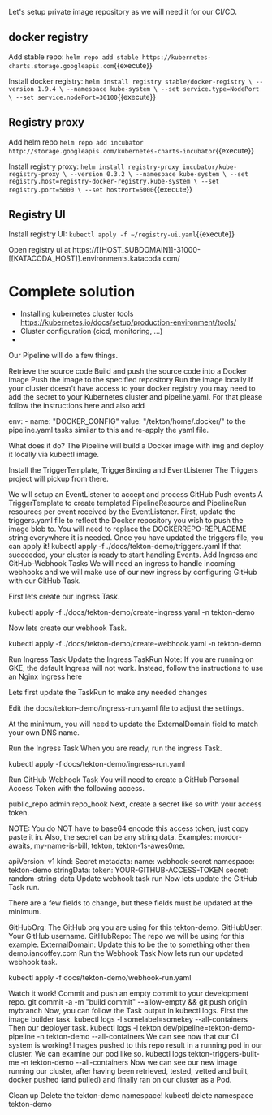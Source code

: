 Let's setup private image repository as we will need it for our CI/CD.

## docker registry
Add stable repo:
`helm repo add stable https://kubernetes-charts.storage.googleapis.com`{{execute}}

Install docker registry:
`helm install registry stable/docker-registry \
  --version 1.9.4 \
  --namespace kube-system \
  --set service.type=NodePort \
  --set service.nodePort=30100`{{execute}}


## Registry proxy
Add helm repo
`helm repo add incubator http://storage.googleapis.com/kubernetes-charts-incubator`{{execute}}

Install registry proxy:
`helm install registry-proxy incubator/kube-registry-proxy \
  --version 0.3.2 \
  --namespace kube-system \
  --set registry.host=registry-docker-registry.kube-system \
  --set registry.port=5000 \
  --set hostPort=5000`{{execute}}

## Registry UI
Install registry UI:
`kubectl apply -f ~/registry-ui.yaml`{{execute}}

Open registry ui at https://[[HOST_SUBDOMAIN]]-31000-[[KATACODA_HOST]].environments.katacoda.com/


# Complete solution
- Installing kubernetes cluster tools https://kubernetes.io/docs/setup/production-environment/tools/
- Cluster configuration (cicd, monitoring, ...)
- 



Our Pipeline will do a few things.

Retrieve the source code
Build and push the source code into a Docker image
Push the image to the specified repository
Run the image locally
If your cluster doesn't have access to your docker registry you may need to add the secret to your Kubernetes cluster and pipeline.yaml. For that please follow the instructions here and also add

  env:
    - name: "DOCKER_CONFIG"
      value: "/tekton/home/.docker/"
to the pipeline.yaml tasks similar to this and re-apply the yaml file.

What does it do?
The Pipeline will build a Docker image with img and deploy it locally via kubectl image.

Install the TriggerTemplate, TriggerBinding and EventListener
The Triggers project will pickup from there.

We will setup an EventListener to accept and process GitHub Push events
A TriggerTemplate to create templated PipelineResource and PipelineRun resources per event received by the EventListener.
First, update the triggers.yaml file to reflect the Docker repository you wish to push the image blob to.
You will need to replace the DOCKERREPO-REPLACEME string everywhere it is needed.
Once you have updated the triggers file, you can apply it!
kubectl apply -f ./docs/tekton-demo/triggers.yaml
If that succeeded, your cluster is ready to start handling Events.
Add Ingress and GitHub-Webhook Tasks
We will need an ingress to handle incoming webhooks and we will make use of our new ingress by configuring GitHub with our GitHub Task.

First lets create our ingress Task.

kubectl apply -f ./docs/tekton-demo/create-ingress.yaml -n tekton-demo

Now lets create our webhook Task.

kubectl apply -f ./docs/tekton-demo/create-webhook.yaml -n tekton-demo

Run Ingress Task
Update the Ingress TaskRun
Note: If you are running on GKE, the default Ingress will not work. Instead, follow the instructions to use an Nginx Ingress here

Lets first update the TaskRun to make any needed changes

Edit the docs/tekton-demo/ingress-run.yaml file to adjust the settings.

At the minimum, you will need to update the ExternalDomain field to match your own DNS name.

Run the Ingress Task
When you are ready, run the ingress Task.

kubectl apply -f docs/tekton-demo/ingress-run.yaml

Run GitHub Webhook Task
You will need to create a GitHub Personal Access Token with the following access.

public_repo
admin:repo_hook
Next, create a secret like so with your access token.

NOTE: You do NOT have to base64 encode this access token, just copy paste it in. Also, the secret can be any string data. Examples: mordor-awaits, my-name-is-bill, tekton, tekton-1s-awes0me.

apiVersion: v1
kind: Secret
metadata:
  name: webhook-secret
  namespace: tekton-demo
stringData:
  token: YOUR-GITHUB-ACCESS-TOKEN
  secret: random-string-data
Update webhook task run
Now lets update the GitHub Task run.

There are a few fields to change, but these fields must be updated at the minimum.

GitHubOrg: The GitHub org you are using for this tekton-demo.
GitHubUser: Your GitHub username.
GitHubRepo: The repo we will be using for this example.
ExternalDomain: Update this to be the to something other then demo.iancoffey.com
Run the Webhook Task
Now lets run our updated webhook task.

kubectl apply -f docs/tekton-demo/webhook-run.yaml

Watch it work!
Commit and push an empty commit to your development repo.
git commit -a -m "build commit" --allow-empty && git push origin mybranch
Now, you can follow the Task output in kubectl logs.
First the image builder task.
kubectl logs -l somelabel=somekey --all-containers
Then our deployer task.
kubectl logs -l tekton.dev/pipeline=tekton-demo-pipeline -n tekton-demo --all-containers
We can see now that our CI system is working! Images pushed to this repo result in a running pod in our cluster.
We can examine our pod like so.
kubectl logs tekton-triggers-built-me -n tekton-demo --all-containers
Now we can see our new image running our cluster, after having been retrieved, tested, vetted and built, docker pushed (and pulled) and finally ran on our cluster as a Pod.

Clean up
Delete the tekton-demo namespace!
kubectl delete namespace tekton-demo
